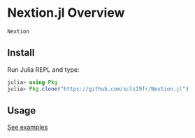 # Nextion.jl Overview

```@docs
Nextion
```

## Install

Run Julia REPL and type:

```julia
julia> using Pkg
julia> Pkg.clone("https://github.com/scls19fr/Nextion.jl")
```

## Usage

[See examples](https://github.com/scls19fr/Nextion.jl/tree/master/examples)